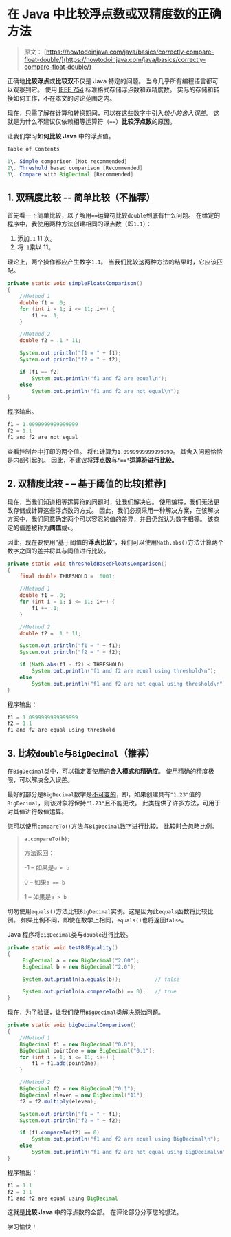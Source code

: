 # 在 Java 中比较浮点数或双精度数的正确方法

> 原文： [https://howtodoinjava.com/java/basics/correctly-compare-float-double/](https://howtodoinjava.com/java/basics/correctly-compare-float-double/)

正确地**比较浮点**或**比较双**不仅是 Java 特定的问题。 当今几乎所有编程语言都可以观察到它。 使用 [IEEE 754](https://en.wikipedia.org/wiki/IEEE_754) 标准格式存储浮点数和双精度数。 实际的存储和转换如何工作，不在本文的讨论范围之内。

现在，只需了解在计算和转换期间，可以在这些数字中引入*较小的舍入误差*。 这就是为什么不建议仅依赖相等运算符（`==`）**比较浮点数**的原因。

让我们学习**如何比较 Java** 中的浮点值。

```java
Table of Contents

1\. Simple comparison [Not recommended]
2\. Threshold based comparison [Recommended]
3\. Compare with BigDecimal [Recommended]
```

## 1\. 双精度比较 -- 简单比较（不推荐）

首先看一下简单比较，以了解用`==`运算符比较`double`到底有什么问题。 在给定的程序中，我使用两种方法创建相同的浮点数（即`1.1`）：

1.  添加`.1` 11 次。
2.  将`.1`乘以 11。

理论上，两个操作都应产生数字`1.1`。 当我们比较这两种方法的结果时，它应该匹配。

```java
private static void simpleFloatsComparison() 
{
	//Method 1
	double f1 = .0;
	for (int i = 1; i <= 11; i++) {
		f1 += .1;
	}

	//Method 2
	double f2 = .1 * 11;

	System.out.println("f1 = " + f1);
	System.out.println("f2 = " + f2);

	if (f1 == f2)
		System.out.println("f1 and f2 are equal\n");
	else
		System.out.println("f1 and f2 are not equal\n");
}

```

程序输出。

```java
f1 = 1.0999999999999999
f2 = 1.1
f1 and f2 are not equal

```

查看控制台中打印的两个值。 将`f1`计算为`1.0999999999999999`。 其舍入问题恰恰是内部引起的。 因此，不建议将**浮点数与`'=='`运算符进行比较。**

## 2\. 双精度比较 - – 基于阈值的比较[推荐]

现在，当我们知道相等运算符的问题时，让我们解决它。 使用编程，我们无法更改存储或计算这些浮点数的方式。 因此，我们必须采用一种解决方案，在该解决方案中，我们同意确定两个可以容忍的值的差异，并且仍然认为数字相等。 该商定的值差被称为**阈值**或`ε`。

因此，现在要使用“基于阈值的**浮点比较**”，我们可以使用`Math.abs()`方法计算两个数字之间的差并将其与阈值进行比较。

```java
private static void thresholdBasedFloatsComparison() 
{
	final double THRESHOLD = .0001;

	//Method 1
	double f1 = .0;
	for (int i = 1; i <= 11; i++) {
		f1 += .1;
	}

	//Method 2
	double f2 = .1 * 11;

	System.out.println("f1 = " + f1);
	System.out.println("f2 = " + f2);

	if (Math.abs(f1 - f2) < THRESHOLD)
		System.out.println("f1 and f2 are equal using threshold\n");
	else
		System.out.println("f1 and f2 are not equal using threshold\n");
}

```

程序输出：

```java
f1 = 1.0999999999999999
f2 = 1.1
f1 and f2 are equal using threshold

```

## 3\. 比较`double`与`BigDecimal`（推荐）

在[`BigDecimal`](https://docs.oracle.com/javase/10/docs/api/java/math/BigDecimal.html)类中，可以指定要使用的**舍入模式**和**精确度**。 使用精确的精度极限，可以解决舍入误差。

最好的部分是`BigDecimal`数字是[不可变的](https://howtodoinjava.com/java/basics/how-to-make-a-java-class-immutable/)，即，如果创建具有`"1.23"`值的`BigDecimal`，则该对象将保持`"1.23"`且不能更改。 此类提供了许多方法，可用于对其值进行数值运算。

您可以使用`compareTo()`方法与`BigDecimal`数字进行比较。 比较时会忽略比例。

> **`a.compareTo(b);`**
> 
> 方法返回：
> 
> -1 – 如果是`a < b`
> 
> 0 – 如果`a == b`
> 
> 1 – 如果是`a > b`

切勿使用`equals()`方法比较`BigDecimal`实例。这是因为此`equals`函数将比较比例。 如果比例不同，即使在数学上相同，`equals()`也将返回`false`。

Java 程序将`BigDecimal`类与`double`进行比较。

```java
private static void testBdEquality() 
{
	 BigDecimal a = new BigDecimal("2.00");
	 BigDecimal b = new BigDecimal("2.0");

	 System.out.println(a.equals(b)); 			// false

	 System.out.println(a.compareTo(b) == 0); 	// true
}

```

现在，为了验证，让我们使用`BigDecimal`类解决原始问题。

```java
private static void bigDecimalComparison() 
{
	//Method 1
	BigDecimal f1 = new BigDecimal("0.0");
	BigDecimal pointOne = new BigDecimal("0.1");
	for (int i = 1; i <= 11; i++) {
		f1 = f1.add(pointOne);
	}

	//Method 2
	BigDecimal f2 = new BigDecimal("0.1");
	BigDecimal eleven = new BigDecimal("11");
	f2 = f2.multiply(eleven);

	System.out.println("f1 = " + f1);
	System.out.println("f2 = " + f2);

	if (f1.compareTo(f2) == 0)
		System.out.println("f1 and f2 are equal using BigDecimal\n");
	else
		System.out.println("f1 and f2 are not equal using BigDecimal\n");
}

```

程序输出：

```java
f1 = 1.1
f2 = 1.1
f1 and f2 are equal using BigDecimal

```

这就是**比较 Java** 中的浮点数的全部。 在评论部分分享您的想法。

学习愉快！